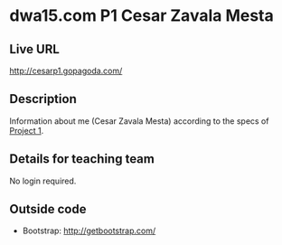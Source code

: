 # dwa15.com P1 Cesar Zavala Mesta

## Live URL
<http://cesarp1.gopagoda.com/>

## Description
Information about me (Cesar Zavala Mesta) according to the specs of [Project 1](http://dwa15.com/Projects/P1).

## Details for teaching team
No login required.

## Outside code
* Bootstrap: http://getbootstrap.com/
